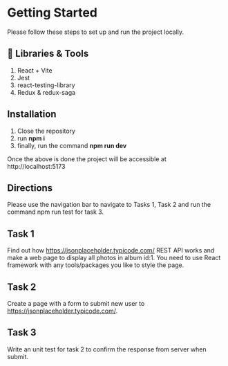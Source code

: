 # Getting Started

Please follow these steps to set up and run the project locally.

## 🧰 Libraries & Tools

1. React + Vite
2. Jest
3. react-testing-library
4. Redux & redux-saga

## Installation

1. Close the repository
2. run **npm i**
3. finally, run the command **npm run dev**

Once the above is done the project will be accessible at http://localhost:5173

## Directions

Please use the navigation bar to navigate to Tasks 1, Task 2 and run the command npm run test for task 3.

## Task 1

Find out how https://jsonplaceholder.typicode.com/ REST API works and make a web page to display all photos in album id:1. You need to use React framework with any tools/packages you like to style the page.

## Task 2

Create a page with a form to submit new user to https://jsonplaceholder.typicode.com/.

## Task 3

Write an unit test for task 2 to confirm the response from server when submit.
